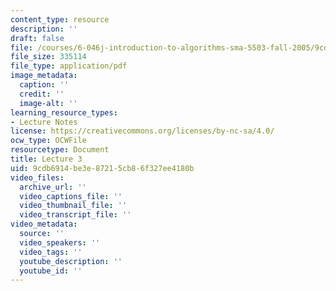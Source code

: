 ```yaml
---
content_type: resource
description: ''
draft: false
file: /courses/6-046j-introduction-to-algorithms-sma-5503-fall-2005/9cdb6914be3e87215cb86f327ee4180b_lec3.pdf
file_size: 335114
file_type: application/pdf
image_metadata:
  caption: ''
  credit: ''
  image-alt: ''
learning_resource_types:
- Lecture Notes
license: https://creativecommons.org/licenses/by-nc-sa/4.0/
ocw_type: OCWFile
resourcetype: Document
title: Lecture 3
uid: 9cdb6914-be3e-8721-5cb8-6f327ee4180b
video_files:
  archive_url: ''
  video_captions_file: ''
  video_thumbnail_file: ''
  video_transcript_file: ''
video_metadata:
  source: ''
  video_speakers: ''
  video_tags: ''
  youtube_description: ''
  youtube_id: ''
---
```

